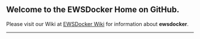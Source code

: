 <h2>Welcome to the EWSDocker Home on GitHub.</h2>  

Please visit our Wiki at <a href="https://github.com/ewsdocker/ewsdocker.github.io/wiki">EWSDocker Wiki</a> for information about <b>ewsdocker</b>.  

____
    